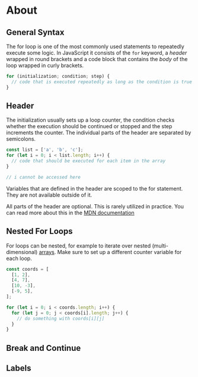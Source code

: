 # About

## General Syntax

The for loop is one of the most commonly used statements to repeatedly execute some logic.
In JavaScript it consists of the `for` keyword, a _header_ wrapped in round brackets and a code block that contains the _body_ of the loop wrapped in curly brackets.

```javascript
for (initialization; condition; step) {
  // code that is executed repeatedly as long as the condition is true
}
```

## Header

The initialization usually sets up a loop counter, the condition checks whether the execution should be continued or stopped and the step increments the counter.
The individual parts of the header are separated by semicolons.

```javascript
const list = ['a', 'b', 'c'];
for (let i = 0; i < list.length; i++) {
  // code that should be executed for each item in the array
}

// i cannot be accessed here
```

Variables that are defined in the header are scoped to the for statement.
They are not available outside of it.

All parts of the header are optional.
This is rarely utilized in practice.
You can read more about this in the [MDN documentation][mdn-optional-header-parts]

## Nested For Loops

For loops can be nested, for example to iterate over nested (multi-dimensional) [arrays][concept-arrays]. Make sure to set up a different counter variable for each loop.

```javascript
const coords = [
  [1, 2],
  [4, 7],
  [10, -3],
  [-9, 5],
];

for (let i = 0; i < coords.length; i++) {
  for (let j = 0; j < coords[i].length; j++) {
    // do something with coords[i][j]
  }
}
```

## Break and Continue

## Labels

[mdn-optional-header-parts]: https://developer.mozilla.org/en-US/docs/Web/JavaScript/Reference/Statements/for#optional_for_expressions
[concept-arrays]: /tracks/javascript/concepts/arrays
